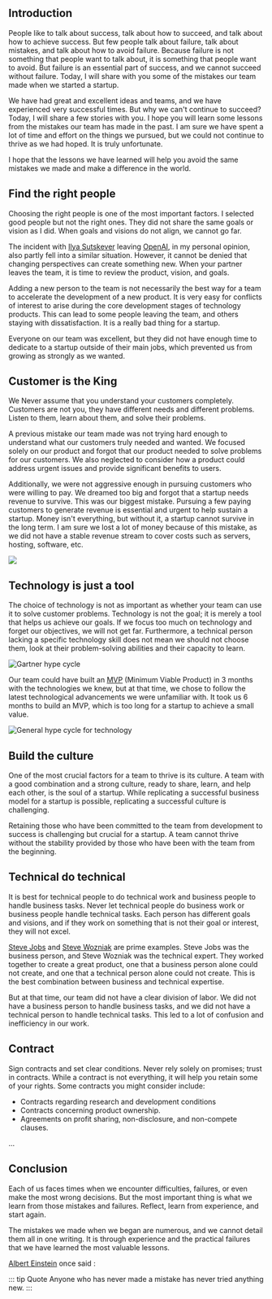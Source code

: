 
## Introduction

People like to talk about success, talk about how to succeed, and talk about how to achieve success. But few people talk about failure, talk about mistakes, and talk about how to avoid failure. Because failure is not something that people want to talk about, it is something that people want to avoid. But failure is an essential part of success, and we cannot succeed without failure. Today, I will share with you some of the mistakes our team made when we started a startup.

We have had great and excellent ideas and teams, and we have experienced very successful times. But why we can't continue to succeed? Today, I will share a few stories with you. I hope you will learn some lessons from the mistakes our team has made in the past. I am sure we have spent a lot of time and effort on the things we pursued, but we could not continue to thrive as we had hoped. It is truly unfortunate.

I hope that the lessons we have learned will help you avoid the same mistakes we made and make a difference in the world.

## Find the right people

Choosing the right people is one of the most important factors. I selected good people but not the right ones. They did not share the same goals or vision as I did. When goals and visions do not align, we cannot go far.

The incident with [Ilya Sutskever](https://x.com/ilyasut) leaving [OpenAI](https://www.businessinsider.com/jan-leike-ilya-sutskever-resignations-superalignment-openai-superintelligence-safe-humanity-2024-5), in my personal opinion, also partly fell into a similar situation. However, it cannot be denied that changing perspectives can create something new. When your partner leaves the team, it is time to review the product, vision, and goals.

Adding a new person to the team is not necessarily the best way for a team to accelerate the development of a new product. It is very easy for conflicts of interest to arise during the core development stages of technology products. This can lead to some people leaving the team, and others staying with dissatisfaction. It is a really bad thing for a startup.

Everyone on our team was excellent, but they did not have enough time to dedicate to a startup outside of their main jobs, which prevented us from growing as strongly as we wanted.

## Customer is the King

We Never assume that you understand your customers completely. Customers are not you, they have different needs and different problems. Listen to them, learn about them, and solve their problems.

A previous mistake our team made was not trying hard enough to understand what our customers truly needed and wanted. We focused solely on our product and forgot that our product needed to solve problems for our customers. We also neglected to consider how a product could address urgent issues and provide significant benefits to users.

Additionally, we were not aggressive enough in pursuing customers who were willing to pay. We dreamed too big and forgot that a startup needs revenue to survive. This was our biggest mistake. Pursuing a few paying customers to generate revenue is essential and urgent to help sustain a startup. Money isn't everything, but without it, a startup cannot survive in the long term. I am sure we lost a lot of money because of this mistake, as we did not have a stable revenue stream to cover costs such as servers, hosting, software, etc.

![](pic/6082300b-9c79-40b3-ab13-33c60a26a917.jpg)

## Technology is just a tool

The choice of technology is not as important as whether your team can use it to solve customer problems. Technology is not the goal; it is merely a tool that helps us achieve our goals. If we focus too much on technology and forget our objectives, we will not get far. Furthermore, a technical person lacking a specific technology skill does not mean we should not choose them, look at their problem-solving abilities and their capacity to learn.

![Gartner hype cycle](https://upload.wikimedia.org/wikipedia/commons/thumb/9/94/Gartner_Hype_Cycle.svg/320px-Gartner_Hype_Cycle.svg.png)

Our team could have built an [MVP](https://en.wikipedia.org/wiki/Minimum_viable_product) (Minimum Viable Product) in 3 months with the technologies we knew, but at that time, we chose to follow the latest technological advancements we were unfamiliar with. It took us 6 months to build an MVP, which is too long for a startup to achieve a small value.

![General hype cycle for technology](https://upload.wikimedia.org/wikipedia/commons/thumb/b/bf/Hype-Cycle-General.png/800px-Hype-Cycle-General.png)


## Build the culture

One of the most crucial factors for a team to thrive is its culture. A team with a good combination and a strong culture, ready to share, learn, and help each other, is the soul of a startup. While replicating a successful business model for a startup is possible, replicating a successful culture is challenging.

Retaining those who have been committed to the team from development to success is challenging but crucial for a startup. A team cannot thrive without the stability provided by those who have been with the team from the beginning.

## Technical do technical

It is best for technical people to do technical work and business people to handle business tasks. Never let technical people do business work or business people handle technical tasks. Each person has different goals and visions, and if they work on something that is not their goal or interest, they will not excel.

[Steve Jobs](https://en.wikipedia.org/wiki/Steve_Jobs) and [Steve Wozniak](https://en.wikipedia.org/wiki/Steve_Wozniak) are prime examples. Steve Jobs was the business person, and Steve Wozniak was the technical expert. They worked together to create a great product, one that a business person alone could not create, and one that a technical person alone could not create. This is the best combination between business and technical expertise.

But at that time, our team did not have a clear division of labor. We did not have a business person to handle business tasks, and we did not have a technical person to handle technical tasks. This led to a lot of confusion and inefficiency in our work.

## Contract

Sign contracts and set clear conditions. Never rely solely on promises; trust in contracts. While a contract is not everything, it will help you retain some of your rights. Some contracts you might consider include:

- Contracts regarding research and development conditions
- Contracts concerning product ownership.
- Agreements on profit sharing, non-disclosure, and non-compete clauses.

...

## Conclusion

Each of us faces times when we encounter difficulties, failures, or even make the most wrong decisions. But the most important thing is what we learn from those mistakes and failures. Reflect, learn from experience, and start again.

The mistakes we made when we began are numerous, and we cannot detail them all in one writing. It is through experience and the practical failures that we have learned the most valuable lessons.

[Albert Einstein](https://en.wikipedia.org/wiki/Albert_Einstein) once said :

::: tip Quote
Anyone who has never made a mistake has never tried anything new.
:::